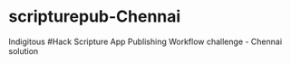 # scripturepub-Chennai
Indigitous #Hack Scripture App Publishing Workflow challenge - Chennai solution
